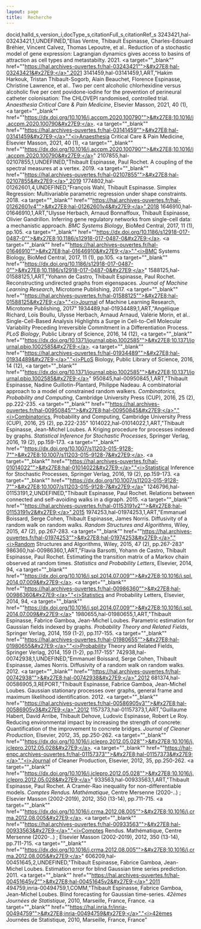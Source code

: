 ```yaml
---
layout: page
title:  Recherche
---
```

docid,halId_s,version_i,docType_s,citationFull_s,citationRef_s
3243421,hal-03243421,1,UNDEFINED,"Elias Ventre, Thibault Espinasse, Charles-Edouard Bréhier, Vincent Calvez, Thomas Lepoutre, et al.. Reduction of a stochastic model of gene expression: Lagrangian dynamics gives access to basins of attraction as cell types and metastabilty. 2021. <a target=""_blank"" href=""https://hal.archives-ouvertes.fr/hal-03243421"">&#x27E8;hal-03243421&#x27E9;</a>",2021
3141459,hal-03141459,1,ART,"Hakim Harkouk, Tristan Thibault-Sogorb, Alain Beauchet, Florence Espinasse, Christine Lawrence, et al.. Two per cent alcoholic chlorhexidine versus alcoholic five per cent povidone-iodine for the prevention of perineural catheter colonisation: The CHLOVEPI randomised, controlled trial. <i>Anaesthesia Critical Care & Pain Medicine</i>, Elsevier Masson, 2021, 40 (1), <a target=""_blank"" href=""https://dx.doi.org/10.1016/j.accpm.2020.100790"">&#x27E8;10.1016/j.accpm.2020.100790&#x27E9;</a>. <a target=""_blank"" href=""https://hal.archives-ouvertes.fr/hal-03141459"">&#x27E8;hal-03141459&#x27E9;</a>","<i>Anaesthesia Critical Care & Pain Medicine</i>, Elsevier Masson, 2021, 40 (1), <a target=""_blank"" href=""https://dx.doi.org/10.1016/j.accpm.2020.100790"">&#x27E8;10.1016/j.accpm.2020.100790&#x27E9;</a>"
2107855,hal-02107855,1,UNDEFINED,"Thibault Espinasse, Paul Rochet. A coupling of the spectral measures at a vertex. 2019. <a target=""_blank"" href=""https://hal.archives-ouvertes.fr/hal-02107855"">&#x27E8;hal-02107855&#x27E9;</a>",2019
1774802,hal-01262601,4,UNDEFINED,"François Wahl, Thibault Espinasse. Simplex Regression: Multivariable parametric regression under shape constraints. 2018. <a target=""_blank"" href=""https://hal.archives-ouvertes.fr/hal-01262601v4"">&#x27E8;hal-01262601v4&#x27E9;</a>",2018
1646910,hal-01646910,1,ART,"Ulysse Herbach, Arnaud Bonnaffoux, Thibault Espinasse, Olivier Gandrillon. Inferring gene regulatory networks from single-cell data: a mechanistic approach. <i>BMC Systems Biology</i>, BioMed Central, 2017, 11 (1), pp.105. <a target=""_blank"" href=""https://dx.doi.org/10.1186/s12918-017-0487-0"">&#x27E8;10.1186/s12918-017-0487-0&#x27E9;</a>. <a target=""_blank"" href=""https://hal.archives-ouvertes.fr/hal-01646910"">&#x27E8;hal-01646910&#x27E9;</a>","<i>BMC Systems Biology</i>, BioMed Central, 2017, 11 (1), pp.105. <a target=""_blank"" href=""https://dx.doi.org/10.1186/s12918-017-0487-0"">&#x27E8;10.1186/s12918-017-0487-0&#x27E9;</a>"
1588125,hal-01588125,1,ART,"Yohann de Castro, Thibault Espinasse, Paul Rochet. Reconstructing undirected graphs from eigenspaces. <i>Journal of Machine Learning Research</i>, Microtome Publishing, 2017. <a target=""_blank"" href=""https://hal.archives-ouvertes.fr/hal-01588125"">&#x27E8;hal-01588125&#x27E9;</a>","<i>Journal of Machine Learning Research</i>, Microtome Publishing, 2017"
1934489,hal-01934489,1,ART,"Angélique Richard, Loïs Boullu, Ulysse Herbach, Arnaud Arnaud, Valérie Morin, et al.. Single-Cell-Based Analysis Highlights a Surge in Cell-to-Cell Molecular Variability Preceding Irreversible Commitment in a Differentiation Process. <i>PLoS Biology</i>, Public Library of Science, 2016, 14 (12), <a target=""_blank"" href=""https://dx.doi.org/10.1371/journal.pbio.1002585"">&#x27E8;10.1371/journal.pbio.1002585&#x27E9;</a>. <a target=""_blank"" href=""https://hal.archives-ouvertes.fr/hal-01934489"">&#x27E8;hal-01934489&#x27E9;</a>","<i>PLoS Biology</i>, Public Library of Science, 2016, 14 (12), <a target=""_blank"" href=""https://dx.doi.org/10.1371/journal.pbio.1002585"">&#x27E8;10.1371/journal.pbio.1002585&#x27E9;</a>"
950845,hal-00950845,1,ART,"Thibault Espinasse, Nadine Guillotin-Plantard, Philippe Nadeau. A combinatorial approach to a model of constrained random walkers. <i>Combinatorics, Probability and Computing</i>, Cambridge University Press (CUP), 2016, 25 (2), pp.222-235. <a target=""_blank"" href=""https://hal.archives-ouvertes.fr/hal-00950845"">&#x27E8;hal-00950845&#x27E9;</a>","<i>Combinatorics, Probability and Computing</i>, Cambridge University Press (CUP), 2016, 25 (2), pp.222-235"
1014022,hal-01014022,1,ART,"Thibault Espinasse, Jean-Michel Loubes. A Kriging procedure for processes indexed by graphs. <i>Statistical Inference for Stochastic Processes</i>, Springer Verlag, 2016, 19 (2), pp.159-173. <a target=""_blank"" href=""https://dx.doi.org/10.1007/s11203-015-9128-7"">&#x27E8;10.1007/s11203-015-9128-7&#x27E9;</a>. <a target=""_blank"" href=""https://hal.archives-ouvertes.fr/hal-01014022"">&#x27E8;hal-01014022&#x27E9;</a>","<i>Statistical Inference for Stochastic Processes</i>, Springer Verlag, 2016, 19 (2), pp.159-173. <a target=""_blank"" href=""https://dx.doi.org/10.1007/s11203-015-9128-7"">&#x27E8;10.1007/s11203-015-9128-7&#x27E9;</a>"
1246796,hal-01153191,2,UNDEFINED,"Thibault Espinasse, Paul Rochet. Relations between connected and self-avoiding walks in a digraph. 2015. <a target=""_blank"" href=""https://hal.archives-ouvertes.fr/hal-01153191v2"">&#x27E8;hal-01153191v2&#x27E9;</a>",2015
1974253,hal-01974253,1,ART,"Emmanuel Boissard, Serge Cohen, Thibault Espinasse, James Norris. Diffusivity of a random walk on random walks. <i>Random Structures and Algorithms</i>, Wiley, 2015, 47 (2), pp.267-283. <a target=""_blank"" href=""https://hal.archives-ouvertes.fr/hal-01974253"">&#x27E8;hal-01974253&#x27E9;</a>","<i>Random Structures and Algorithms</i>, Wiley, 2015, 47 (2), pp.267-283"
986360,hal-00986360,1,ART,"Flavia Barsotti, Yohann de Castro, Thibault Espinasse, Paul Rochet. Estimating the transition matrix of a Markov chain observed at random times. <i>Statistics and Probability Letters</i>, Elsevier, 2014, 94, <a target=""_blank"" href=""https://dx.doi.org/10.1016/j.spl.2014.07.009"">&#x27E8;10.1016/j.spl.2014.07.009&#x27E9;</a>. <a target=""_blank"" href=""https://hal.archives-ouvertes.fr/hal-00986360"">&#x27E8;hal-00986360&#x27E9;</a>","<i>Statistics and Probability Letters</i>, Elsevier, 2014, 94, <a target=""_blank"" href=""https://dx.doi.org/10.1016/j.spl.2014.07.009"">&#x27E8;10.1016/j.spl.2014.07.009&#x27E9;</a>"
1980655,hal-01980655,1,ART,"Thibault Espinasse, Fabrice Gamboa, Jean-Michel Loubes. Parametric estimation for Gaussian fields indexed by graphs. <i>Probability Theory and Related Fields</i>, Springer Verlag, 2014, 159 (1-2), pp.117-155. <a target=""_blank"" href=""https://hal.archives-ouvertes.fr/hal-01980655"">&#x27E8;hal-01980655&#x27E9;</a>","<i>Probability Theory and Related Fields</i>, Springer Verlag, 2014, 159 (1-2), pp.117-155"
742938,hal-00742938,1,UNDEFINED,"Emmanuel Boissard, Serge Cohen, Thibault Espinasse, James Norris. Diffusivity of a random walk on random walks. 2012. <a target=""_blank"" href=""https://hal.archives-ouvertes.fr/hal-00742938"">&#x27E8;hal-00742938&#x27E9;</a>",2012
681374,hal-00586905,3,REPORT,"Thibault Espinasse, Fabrice Gamboa, Jean-Michel Loubes. Gaussian stationary processes over graphs, general frame and maximum likelihood identification. 2012. <a target=""_blank"" href=""https://hal.archives-ouvertes.fr/hal-00586905v3"">&#x27E8;hal-00586905v3&#x27E9;</a>",2012
1157373,hal-01157373,1,ART,"Guillaume Habert, David Arribe, Thibault Dehove, Ludovic Espinasse, Robert Le Roy. Reducing environmental impact by increasing the strength of concrete: Quantification of the improvement to concrete bridges. <i>Journal of Cleaner Production</i>, Elsevier, 2012, 35, pp.250-262. <a target=""_blank"" href=""https://dx.doi.org/10.1016/j.jclepro.2012.05.028"">&#x27E8;10.1016/j.jclepro.2012.05.028&#x27E9;</a>. <a target=""_blank"" href=""https://hal-enpc.archives-ouvertes.fr/hal-01157373"">&#x27E8;hal-01157373&#x27E9;</a>","<i>Journal of Cleaner Production</i>, Elsevier, 2012, 35, pp.250-262. <a target=""_blank"" href=""https://dx.doi.org/10.1016/j.jclepro.2012.05.028"">&#x27E8;10.1016/j.jclepro.2012.05.028&#x27E9;</a>"
933563,hal-00933563,1,ART,"Thibault Espinasse, Paul Rochet. A Cramér-Rao inequality for non-differentiable models. <i>Comptes Rendus. Mathématique</i>, Centre Mersenne (2020-..) ; Elsevier Masson (2002-2019), 2012, 350 (13-14), pp.711-715. <a target=""_blank"" href=""https://dx.doi.org/10.1016/j.crma.2012.08.005"">&#x27E8;10.1016/j.crma.2012.08.005&#x27E9;</a>. <a target=""_blank"" href=""https://hal.archives-ouvertes.fr/hal-00933563"">&#x27E8;hal-00933563&#x27E9;</a>","<i>Comptes Rendus. Mathématique</i>, Centre Mersenne (2020-..) ; Elsevier Masson (2002-2019), 2012, 350 (13-14), pp.711-715. <a target=""_blank"" href=""https://dx.doi.org/10.1016/j.crma.2012.08.005"">&#x27E8;10.1016/j.crma.2012.08.005&#x27E9;</a>"
606209,hal-00451645,2,UNDEFINED,"Thibault Espinasse, Fabrice Gamboa, Jean-Michel Loubes. Estimation error for blind Gaussian time series prediction. 2011. <a target=""_blank"" href=""https://hal.archives-ouvertes.fr/hal-00451645v2"">&#x27E8;hal-00451645v2&#x27E9;</a>",2011
494759,inria-00494759,1,COMM,"Thibault Espinasse, Fabrice Gamboa, Jean-Michel Loubes. Blind forecasting for Gaussian time-series. <i>42èmes Journées de Statistique</i>, 2010, Marseille, France, France. <a target=""_blank"" href=""https://hal.inria.fr/inria-00494759"">&#x27E8;inria-00494759&#x27E9;</a>","<i>42èmes Journées de Statistique</i>, 2010, Marseille, France, France"
